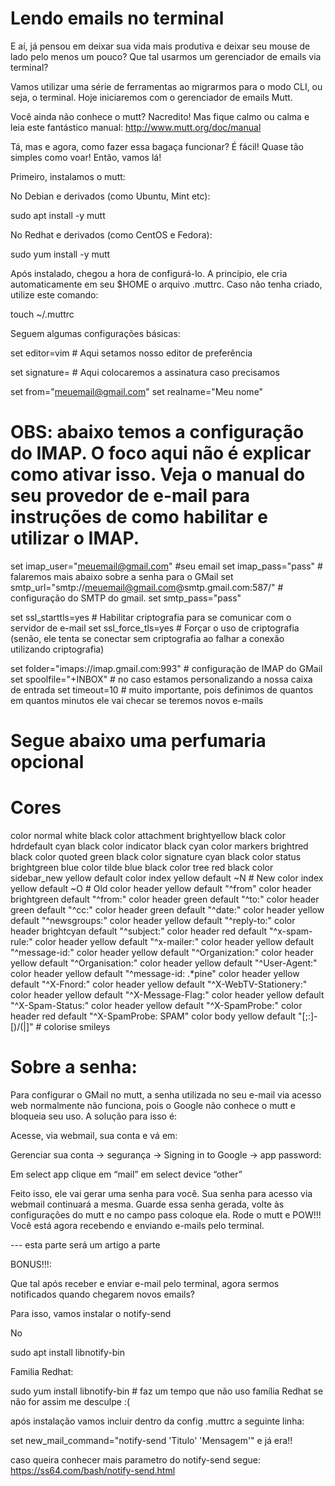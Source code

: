 ﻿# Lendo emails no terminal

E aí, já pensou em deixar sua vida mais produtiva e deixar seu mouse de lado pelo menos um pouco? Que tal usarmos um gerenciador de emails via terminal?

Vamos utilizar uma série de ferramentas ao migrarmos para o modo CLI, ou seja, o terminal. Hoje iniciaremos com o gerenciador de emails Mutt.

Você ainda não conhece o mutt? Nacredito! Mas fique calmo ou calma e leia este fantástico manual: http://www.mutt.org/doc/manual

Tá, mas e agora, como fazer essa bagaça funcionar? É fácil! Quase tão simples como voar! Então, vamos lá!

Primeiro, instalamos o mutt:

No Debian e derivados (como Ubuntu, Mint etc):

sudo apt install -y mutt

No Redhat e derivados (como CentOS e Fedora):

sudo yum install -y mutt

Após instalado, chegou a hora de configurá-lo. A princípio, ele cria automaticamente em seu $HOME o arquivo .muttrc. Caso não tenha criado, utilize este comando:

touch ~/.muttrc

Seguem algumas configurações básicas:

set editor=vim # Aqui setamos nosso editor de preferência

set signature= # Aqui colocaremos a assinatura caso precisamos

set from="meuemail@gmail.com"
set realname="Meu nome"

# OBS: abaixo temos a configuração do IMAP. O foco aqui não é explicar como ativar isso. Veja o manual do seu provedor de e-mail para instruções de como habilitar e utilizar o IMAP.

set imap_user="meuemail@gmail.com" #seu email
set imap_pass="pass" # falaremos mais abaixo sobre a senha para o GMail
set smtp_url="smtp://meuemail@gmail.com@smtp.gmail.com:587/" # configuração do SMTP do gmail.
set smtp_pass="pass"

set ssl_starttls=yes # Habilitar criptografia para se comunicar com o servidor de e-mail
set ssl_force_tls=yes # Forçar o uso de criptografia (senão, ele tenta se conectar sem criptografia ao falhar a conexão utilizando criptografia)

set folder="imaps://imap.gmail.com:993" # configuração de IMAP do GMail
set spoolfile="+INBOX" # no caso estamos personalizando a nossa caixa de entrada
set timeout=10 # muito importante, pois definimos de quantos em quantos minutos ele vai checar se teremos novos e-mails

# Segue abaixo uma perfumaria opcional
# Cores
color normal     white black
color attachment brightyellow black
color hdrdefault cyan black
color indicator  black cyan
color markers    brightred black
color quoted     green black
color signature  cyan black
color status     brightgreen blue
color tilde      blue black
color tree       red black
color sidebar_new yellow default
color index     yellow         default  ~N      # New
color index     yellow         default  ~O      # Old
color header    yellow         default  "^from"
color header    brightgreen    default  "^from:"
color header    green      default  "^to:"
color header    green      default  "^cc:"
color header    green      default  "^date:"
color header    yellow     default  "^newsgroups:"
color header    yellow     default  "^reply-to:"
color header    brightcyan default  "^subject:"
color header    red        default  "^x-spam-rule:"
color header    yellow     default  "^x-mailer:"
color header    yellow     default  "^message-id:"
color header    yellow     default  "^Organization:"
color header    yellow     default  "^Organisation:"
color header    yellow     default  "^User-Agent:"
color header    yellow     default  "^message-id: .*pine"
color header    yellow     default  "^X-Fnord:"
color header    yellow     default  "^X-WebTV-Stationery:"
color header    yellow     default  "^X-Message-Flag:"
color header    yellow     default  "^X-Spam-Status:"
color header    yellow     default  "^X-SpamProbe:"
color header    red        default  "^X-SpamProbe: SPAM"
color body      yellow     default  "[;:]-[)/(|]"  # colorise smileys

# Sobre a senha:

Para configurar o GMail no mutt, a senha utilizada no seu e-mail via acesso web normalmente não funciona, pois o Google não conhece o mutt e bloqueia seu uso. A solução para isso é:

Acesse, via webmail, sua conta e vá em:

Gerenciar sua conta → segurança → Signing in to Google → app password:

Em select app clique em “mail” em select device “other”

Feito isso, ele vai gerar uma senha para você. Sua senha para acesso via webmail continuará a mesma. Guarde essa senha gerada, volte às configurações do mutt e no campo pass coloque ela. Rode o mutt e POW!!! Você está agora recebendo e enviando e-mails pelo terminal.



--- esta parte será um artigo a parte

BONUS!!!:

Que tal após receber e enviar e-mail pelo terminal, agora sermos notificados quando chegarem novos emails?

Para isso, vamos instalar o notify-send

No 

  sudo apt install libnotify-bin

Familia Redhat:

  sudo yum install libnotify-bin # faz um tempo que não uso família Redhat se não for assim me desculpe :(

após instalação vamos incluir dentro da config .muttrc a seguinte linha:


set new_mail_command="notify-send 'Titulo' 'Mensagem'" e já era!!

caso queira conhecer mais parametro do notify-send segue: https://ss64.com/bash/notify-send.html
